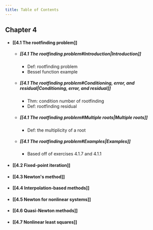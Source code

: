 ```yaml
---
title: Table of Contents
---
```

## Chapter 4
- #### [[4.1 The rootfinding problem]]
	- ##### [[4.1 The rootfinding problem#Introduction|Introduction]]
		- Def: rootfinding problem
		- Bessel function example
	- ##### [[4.1 The rootfinding problem#Conditioning, error, and residual|Conditioning, error, and residual]]
		- Thm: condition number of rootfinding
		- Def: rootfinding residual
	- ##### [[4.1 The rootfinding problem#Multiple roots|Multiple roots]]
		- Def: the multiplicity of a root
	- ##### [[4.1 The rootfinding problem#Examples|Examples]]
		- Based off of exercises 4.1.7 and 4.1.1
- #### [[4.2 Fixed-point iteration]]
- #### [[4.3 Newton's method]]
- #### [[4.4 Interpolation-based methods]]
- #### [[4.5 Newton for nonlinear systems]]
- #### [[4.6 Quasi-Newton methods]]
- #### [[4.7 Nonlinear least squares]]


